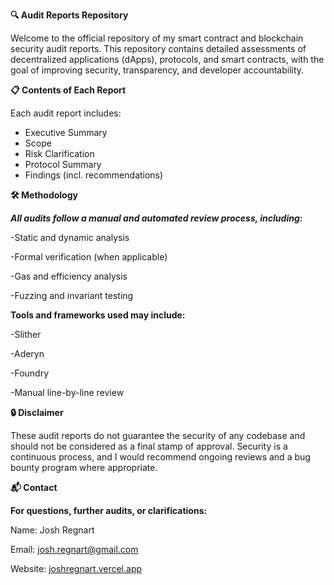 **🔍 Audit Reports Repository**

Welcome to the official repository of my smart contract and blockchain security audit reports. This repository contains detailed assessments of decentralized applications (dApps), protocols, and smart contracts, with the goal of improving security, transparency, and developer accountability.



**📋 Contents of Each Report**


Each audit report includes:
- Executive Summary
- Scope
- Risk Clarification 
- Protocol Summary
- Findings (incl. recommendations)


**🛠 Methodology**


***All audits follow a manual and automated review process, including:***

-Static and dynamic analysis

-Formal verification (when applicable)

-Gas and efficiency analysis

-Fuzzing and invariant testing

****Tools and frameworks used may include:****

-Slither

-Aderyn

-Foundry

-Manual line-by-line review


**🔒 Disclaimer**


These audit reports do not guarantee the security of any codebase and should not be considered as a final stamp of approval. Security is a continuous process, and I would recommend ongoing reviews and a bug bounty program where appropriate.


**📬 Contact**


****For questions, further audits, or clarifications:****

Name: Josh Regnart

Email: [josh.regnart@gmail.com](josh.regnart@gmail.com)

Website: [joshregnart.vercel.app](joshregnart.vercel.app)
